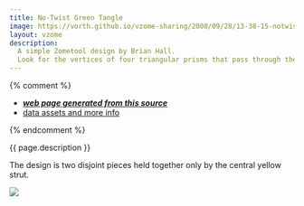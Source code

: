 ```yaml
---
title: No-Twist Green Tangle
image: https://vorth.github.io/vzome-sharing/2008/09/28/13-38-15-notwistgreens3-migrated/notwistgreens3-migrated.png
layout: vzome
description:
  A simple Zometool design by Brian Hall.
  Look for the vertices of four triangular prisms that pass through the center.
---
```


{% comment %}
 - [***web page generated from this source***][post]
 - [data assets and more info][github]

[post]: <https://vorth.github.io/vzome-sharing/2008/09/28/notwistgreens3-migrated-13-38-15.html>
[github]: <https://github.com/vorth/vzome-sharing/tree/main/2008/09/28/13-38-15-notwistgreens3-migrated/>
{% endcomment %}

{{ page.description }}

The design is two disjoint pieces held together only by the central yellow strut.

<vzome-viewer style="width: 100%; height: 65vh;"
       src="https://vorth.github.io/vzome-sharing/2008/09/28/13-38-15-notwistgreens3-migrated/notwistgreens3-migrated.vZome" >
  <img src="https://vorth.github.io/vzome-sharing/2008/09/28/13-38-15-notwistgreens3-migrated/notwistgreens3-migrated.png" />
</vzome-viewer>
